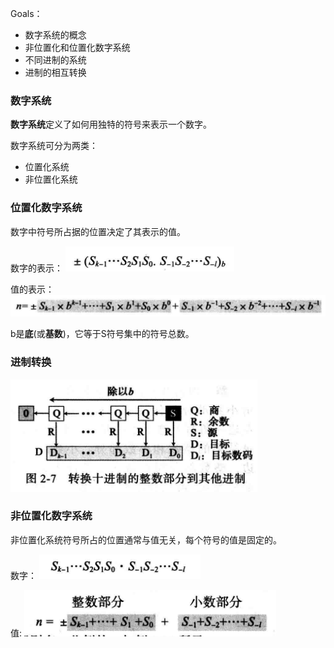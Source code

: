 
Goals：

+ 数字系统的概念
+ 非位置化和位置化数字系统
+ 不同进制的系统
+ 进制的相互转换

### 数字系统

**数字系统**定义了如何用独特的符号来表示一个数字。

数字系统可分为两类：
+ 位置化系统
+ 非位置化系统

### 位置化数字系统

数字中符号所占据的位置决定了其表示的值。

数字的表示：
![](../chapter2/位置化数字系统1.png)

值的表示：
![](../chapter2/位置化数字系统2.png)

b是**底**(或**基数**)，它等于S符号集中的符号总数。

### 进制转换

![](../chapter2/进制转换.png)

### 非位置化数字系统

非位置化系统符号所占的位置通常与值无关，每个符号的值是固定的。

数字：
![](../chapter2/非位置化系统.png)

值:
![](../chapter2/非位置化系统2.png)


